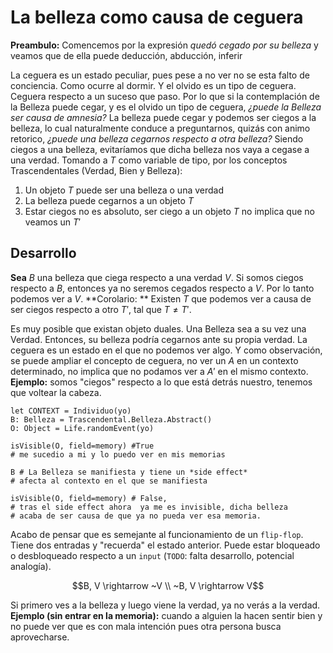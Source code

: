 # La belleza como causa de ceguera

**Preambulo:** Comencemos por la expresión *quedó cegado por su
belleza* y veamos que de ella puede deducción, abducción, inferir

La ceguera es un estado peculiar, pues pese a no ver no se esta falto
de conciencia. Como ocurre al dormir. Y el olvido es un tipo de
ceguera. Ceguera respecto a un suceso que paso. Por lo que si la
contemplación de la Belleza puede cegar, y es el olvido un tipo de
ceguera, *¿puede la Belleza ser causa de amnesia?* La belleza puede
cegar y podemos ser ciegos a la belleza, lo cual naturalmente conduce
a preguntarnos, quizás con animo retorico, *¿puede una belleza
cegarnos respecto a otra belleza?* Siendo ciegos a una belleza,
evitaríamos que dicha belleza nos vaya a cegase a una verdad. Tomando
a $T$ como variable de tipo, por los conceptos Trascendentales
(Verdad, Bien y Belleza):

1. Un objeto $T$ puede ser una belleza o una verdad
2. La belleza puede cegarnos a un objeto $T$
3. Estar ciegos no es absoluto, ser ciego a un objeto $T$ no implica que
no veamos un $T'$

## Desarrollo

**Sea** $B$ una belleza que ciega respecto a una verdad $V$. Si somos
ciegos respecto a $B$, entonces ya no seremos cegados respecto a $V$.
Por lo tanto podemos ver a $V$.
**Corolario: ** Existen $T$ que podemos ver a causa de ser ciegos
respecto a otro $T'$, tal que $T \neq T'$.

Es muy posible que existan objeto duales. Una Belleza sea a su vez una
Verdad. Entonces, su belleza podría cegarnos ante su propia verdad. La
ceguera es un estado en el que no podemos ver algo. Y como
observación, se puede ampliar el concepto de ceguera, no ver un $A$ en
un contexto determinado, no implica que no podamos ver a $A'$ en el
mismo contexto. **Ejemplo:** somos "ciegos" respecto a lo que está
detrás nuestro, tenemos que voltear la cabeza.

```
let CONTEXT = Individuo(yo)
B: Belleza = Trascendental.Belleza.Abstract()
O: Object = Life.randomEvent(yo)

isVisible(O, field=memory) #True
# me sucedio a mi y lo puedo ver en mis memorias

B # La Belleza se manifiesta y tiene un *side effect*
# afecta al contexto en el que se manifiesta

isVisible(O, field=memory) # False,
# tras el side effect ahora  ya me es invisible, dicha belleza
# acaba de ser causa de que ya no pueda ver esa memoria.
```

Acabo de pensar que es semejante al funcionamiento de un `flip-flop`.
Tiene dos entradas y "recuerda" el estado anterior. Puede estar
bloqueado o desbloqueado respecto a un `input` (`TODO`: falta
desarrollo, potencial analogía).

$$B, V \rightarrow ~V \\
~B, V \rightarrow V$$

Si primero ves a la belleza y luego viene la verdad, ya no verás a la
verdad. **Ejemplo (sin entrar en la memoria):** cuando a alguien la
hacen sentir bien y no puede ver que es con mala intención pues otra
persona busca aprovecharse.

